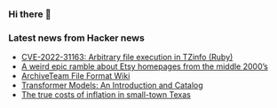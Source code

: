 ### Hi there 👋

<!--
**arashid-sh/arashid-sh** is a ✨ _special_ ✨ repository because its `README.md` (this file) appears on your GitHub profile.

Here are some ideas to get you started:

- 🔭 I’m currently working on ...
- 🌱 I’m currently learning ...
- 👯 I’m looking to collaborate on ...
- 🤔 I’m looking for help with ...
- 💬 Ask me about ...
- 📫 How to reach me: ...
- 😄 Pronouns: ...
- ⚡ Fun fact: ...
-->

### Latest news from Hacker news
<!-- BLOG-POST-LIST:START -->
- [CVE-2022-31163: Arbitrary file execution in TZinfo &lpar;Ruby&rpar;](https://github.com/tzinfo/tzinfo/security/advisories/GHSA-5cm2-9h8c-rvfx)
- [A weird epic ramble about Etsy homepages from the middle 2000’s](https://twitter.com/mcfunley/status/1550219636464967680)
- [ArchiveTeam File Format Wiki](http://fileformats.archiveteam.org/wiki/Category:File_formats_by_extension)
- [Transformer Models: An Introduction and Catalog](https://amatriain.net/blog/transformer-models-an-introduction-and-catalog-2d1e9039f376/)
- [The true costs of inflation in small-town Texas](https://www.newyorker.com/news/letter-from-the-southwest/the-true-costs-of-inflation-in-small-town-texas)
<!-- BLOG-POST-LIST:END -->
